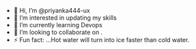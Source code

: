 - 👋 Hi, I’m @priyanka444-ux
- 👀 I’m interested in updating my skills
- 🌱 I’m currently learning Devops
- 💞️ I’m looking to collaborate on .
- ⚡ Fun fact: ...Hot water will turn into ice faster than cold water.

<!---
priyanka444-ux/priyanka444-ux is a ✨ special ✨ repository because its `README.md` (this file) appears on your GitHub profile.
